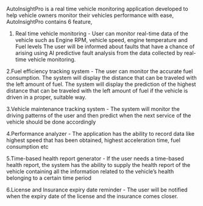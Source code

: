 AutoInsightPro is a real time vehicle monitoring application developed to help vehicle owners monitor their vehicles performance with ease,
AutoInsightPro contains 6 feature,

1. Real time vehicle monitoring - User can monitor real-time data of the vehicle such as Engine RPM, 
                                  vehicle speed, engine temperature and Fuel levels
                                  The user will be informed about faults that have a chance of arising using 
                                  AI predictive fault analysis from the data collected by real-time vehicle 
                                  monitoring.

2.Fuel efficiency tracking system - The user can monitor the accurate fuel consumption.
                                    The system will display the distance that can be traveled with the left 
                                    amount of fuel. 
                                    The system will display the prediction of the highest distance that can be 
                                    traveled with the left amount of fuel if the vehicle is driven in a proper, 
                                    suitable way.    

3.Vehicle maintenance tracking system - The system will monitor the driving patterns of the user and then predict 
                                        when the next service of the vehicle should be done accordingly

4.Performance analyzer - The application has the ability to record data like highest speed that has been 
                          obtained, highest acceleration time, fuel consumption etc

5.Time-based health report generator - If the user needs a time-based health report, the system has the ability to 
                                       supply the health report of the vehicle containing all the information related 
                                       to the vehicle’s health belonging to a certain time period    

6.License and Insurance expiry date reminder - The user will be notified when the expiry date of the license and the 
                                               insurance comes closer.
                                        
 
                      

 
                                      
